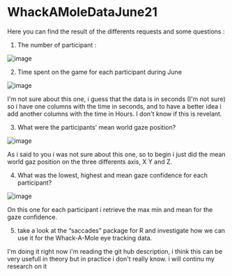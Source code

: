 # WhackAMoleDataJune21

Here you can find the result of the differents requests and some questions : 

1. The number of participant : 

![image](https://user-images.githubusercontent.com/44459450/135045741-6848fd70-9cfb-4eb1-a5fe-b4db4436a602.png)

2. Time spent on the game for each participant during June

![image](https://user-images.githubusercontent.com/44459450/135046075-0f7e2487-96c9-4ba9-ab3c-fc1514604c0f.png)

I'm not sure about this one, i guess that the data is in seconds (I'm not sure) so i have one columns with the time in seconds, and to have a better idea i add another columns with the time in Hours. I don't know if this is revelant.


3. What were the participants’ mean world gaze position?

![image](https://user-images.githubusercontent.com/44459450/135046385-bef8ddf5-dadd-474c-92e5-c309b1ff9559.png)

As i said to you i was not sure about this one, so to begin i just did the mean world gaz position on the three differents axis, X Y and Z.

4. What was the lowest, highest and mean gaze confidence for each participant?

![image](https://user-images.githubusercontent.com/44459450/135046632-f9cc5137-3ad5-4da5-924f-fdc986b3524c.png)

On this one for each participant i retrieve the max min and mean for the gaze confidence.

5. take a look at the “saccades” package for R and investigate how we can use it for the Whack-A-Mole eye tracking data.

I'm doing it right now i'm reading the git hub description, i think this can be very usefull in theory but in practice i don't really know. i will continu my research on it 





